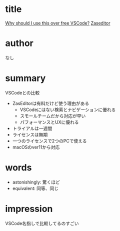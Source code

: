 # title
[Why should I use this over free VSCode?](https://www.zeditor.app/faq)
[Zaseditor](https://www.zeditor.app/)

# author
なし

# summary
VSCodeとの比較
- ZasEditorは有料だけど使う理由がある
    - VSCodeにはない検索とナビゲーションに優れる
    - スモールチームだから対応が早い
    - パフォーマンスとUXに優れる 
- トライアルは一週間
- ライセンスは無期
- 一つのライセンスで2つのPCで使える
- macOSのver11から対応

# words
- astonishingly: 驚くほど
- equivalent: 同等、同じ

# impression
VSCode名指しで比較してるのすごい